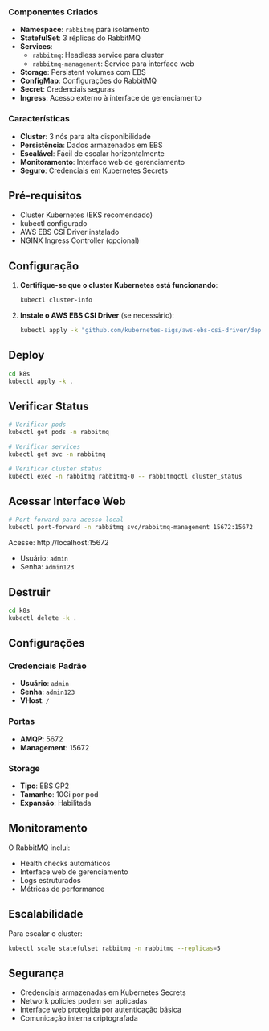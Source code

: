 ### Componentes Criados

- **Namespace**: `rabbitmq` para isolamento
- **StatefulSet**: 3 réplicas do RabbitMQ
- **Services**: 
  - `rabbitmq`: Headless service para cluster
  - `rabbitmq-management`: Service para interface web
- **Storage**: Persistent volumes com EBS
- **ConfigMap**: Configurações do RabbitMQ
- **Secret**: Credenciais seguras
- **Ingress**: Acesso externo à interface de gerenciamento

### Características

- **Cluster**: 3 nós para alta disponibilidade
- **Persistência**: Dados armazenados em EBS
- **Escalável**: Fácil de escalar horizontalmente
- **Monitoramento**: Interface web de gerenciamento
- **Seguro**: Credenciais em Kubernetes Secrets

## Pré-requisitos

- Cluster Kubernetes (EKS recomendado)
- kubectl configurado
- AWS EBS CSI Driver instalado
- NGINX Ingress Controller (opcional)

## Configuração

1. **Certifique-se que o cluster Kubernetes está funcionando**:
   ```bash
   kubectl cluster-info
   ```

2. **Instale o AWS EBS CSI Driver** (se necessário):
   ```bash
   kubectl apply -k "github.com/kubernetes-sigs/aws-ebs-csi-driver/deploy/kubernetes/overlays/stable/?ref=release-1.21"
   ```

## Deploy

```bash
cd k8s
kubectl apply -k .
```

## Verificar Status

```bash
# Verificar pods
kubectl get pods -n rabbitmq

# Verificar services
kubectl get svc -n rabbitmq

# Verificar cluster status
kubectl exec -n rabbitmq rabbitmq-0 -- rabbitmqctl cluster_status
```

## Acessar Interface Web

```bash
# Port-forward para acesso local
kubectl port-forward -n rabbitmq svc/rabbitmq-management 15672:15672
```

Acesse: http://localhost:15672
- Usuário: `admin`
- Senha: `admin123`

## Destruir

```bash
cd k8s
kubectl delete -k .
```

## Configurações

### Credenciais Padrão
- **Usuário**: `admin`
- **Senha**: `admin123`
- **VHost**: `/`

### Portas
- **AMQP**: 5672
- **Management**: 15672

### Storage
- **Tipo**: EBS GP2
- **Tamanho**: 10Gi por pod
- **Expansão**: Habilitada

## Monitoramento

O RabbitMQ inclui:
- Health checks automáticos
- Interface web de gerenciamento
- Logs estruturados
- Métricas de performance

## Escalabilidade

Para escalar o cluster:
```bash
kubectl scale statefulset rabbitmq -n rabbitmq --replicas=5
```

## Segurança

- Credenciais armazenadas em Kubernetes Secrets
- Network policies podem ser aplicadas
- Interface web protegida por autenticação básica
- Comunicação interna criptografada